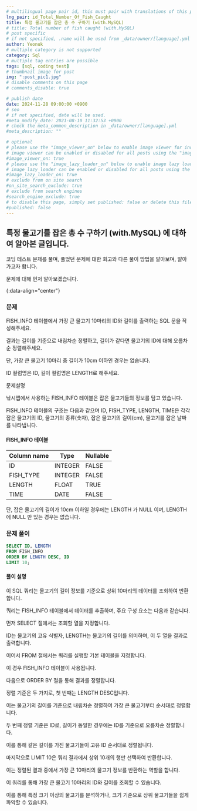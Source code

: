 ```yaml
---
# multilingual page pair id, this must pair with translations of this page. (This name must be unique)
lng_pair: id_Total_Number_Of_Fish_Caught
title: 특정 물고기를 잡은 총 수 구하기 (with.MySQL)
# title: Total number of fish caught (with.MySQL)
# post specific
# if not specified, .name will be used from _data/owner/[language].yml
author: Yeonuk
# multiple category is not supported
category: Sql
# multiple tag entries are possible
tags: [sql, coding test]
# thumbnail image for post
img: ":post_pic1.jpg"
# disable comments on this page
# comments_disable: true

# publish date
date: 2024-11-28 09:00:00 +0900
# seo
# if not specified, date will be used.
#meta_modify_date: 2021-08-10 11:32:53 +0900
# check the meta_common_description in _data/owner/[language].yml
#meta_description: ""

# optional
# please use the "image_viewer_on" below to enable image viewer for individual pages or posts (_posts/ or [language]/_posts folders).
# image viewer can be enabled or disabled for all posts using the "image_viewer_posts: true" setting in _data/conf/main.yml.
#image_viewer_on: true
# please use the "image_lazy_loader_on" below to enable image lazy loader for individual pages or posts (_posts/ or [language]/_posts folders).
# image lazy loader can be enabled or disabled for all posts using the "image_lazy_loader_posts: true" setting in _data/conf/main.yml.
#image_lazy_loader_on: true
# exclude from on site search
#on_site_search_exclude: true
# exclude from search engines
#search_engine_exclude: true
# to disable this page, simply set published: false or delete this file
#published: false
---
```


<!-- outline-start -->

## 특정 물고기를 잡은 총 수 구하기 (with.MySQL) 에 대하여 알아본 글입니다.

코딩 테스트 문제를 풀며, 풀었던 문제에 대한 회고와 다른 풀이 방법을 알아보며, 알아가고자 합니다.

문제에 대해 먼저 알아보겠습니다.

{:data-align="center"}

<!-- outline-end -->

### 문제

FISH_INFO 테이블에서 가장 큰 물고기 10마리의 ID와 길이를 출력하는 SQL 문을 작성해주세요.

결과는 길이를 기준으로 내림차순 정렬하고, 길이가 같다면 물고기의 ID에 대해 오름차순 정렬해주세요.

단, 가장 큰 물고기 10마리 중 길이가 10cm 이하인 경우는 없습니다.

ID 컬럼명은 ID, 길이 컬럼명은 LENGTH로 해주세요.

문제설명

낚시앱에서 사용하는 FISH_INFO 테이블은 잡은 물고기들의 정보를 담고 있습니다.

FISH_INFO 테이블의 구조는 다음과 같으며 ID, FISH_TYPE, LENGTH, TIME은 각각 잡은 물고기의 ID, 물고기의 종류(숫자), 잡은 물고기의 길이(cm), 물고기를 잡은 날짜를 나타냅니다.

#### FISH_INFO 테이블

<!-- #### 제한사항

- a의 길이는 1 이상 1,000,000 이하입니다.
- a[i]는 i+1 번째 풍선에 써진 숫자를 의미합니다.
- a의 모든 수는 -1,000,000,000 이상 1,000,000,000 이하인 정수입니다.
- a의 모든 수는 서로 다릅니다. -->

<!-- #### 입출력 예 -->

| Column name | Type    | Nullable |
| ----------- | ------- | -------- |
| ID          | INTEGER | FALSE    |
| FISH_TYPE   | INTEGER | FALSE    |
| LENGTH      | FLOAT   | TRUE     |
| TIME        | DATE    | FALSE    |

단, 잡은 물고기의 길이가 10cm 이하일 경우에는 LENGTH 가 NULL 이며, LENGTH 에 NULL 만 있는 경우는 없습니다.

### 문제 풀이

```sql
SELECT ID, LENGTH
FROM FISH_INFO
ORDER BY LENGTH DESC, ID
LIMIT 10;
```

#### 풀이 설명

이 SQL 쿼리는 물고기의 길이 정보를 기준으로 상위 10마리의 데이터를 조회하여 반환합니다.

쿼리는 FISH_INFO 테이블에서 데이터를 추출하며, 주요 구성 요소는 다음과 같습니다.

먼저 SELECT 절에서는 조회할 열을 지정합니다.

ID는 물고기의 고유 식별자, LENGTH는 물고기의 길이를 의미하며, 이 두 열을 결과로 출력합니다.

이어서 FROM 절에서는 쿼리를 실행할 기본 테이블을 지정합니다.

이 경우 FISH_INFO 테이블이 사용됩니다.

다음으로 ORDER BY 절을 통해 결과를 정렬합니다.

정렬 기준은 두 가지로, 첫 번째는 LENGTH DESC입니다.

이는 물고기의 길이를 기준으로 내림차순 정렬하여 가장 큰 물고기부터 순서대로 정렬합니다.

두 번째 정렬 기준은 ID로, 길이가 동일한 경우에는 ID를 기준으로 오름차순 정렬합니다.

이를 통해 같은 길이를 가진 물고기들이 고유 ID 순서대로 정렬됩니다.

마지막으로 LIMIT 10은 쿼리 결과에서 상위 10개의 행만 선택하여 반환합니다.

이는 정렬된 결과 중에서 가장 큰 10마리의 물고기 정보를 반환하는 역할을 합니다.

이 쿼리를 통해 가장 큰 물고기 10마리의 ID와 길이를 조회할 수 있습니다.

이를 통해 특정 크기 이상의 물고기를 분석하거나, 크기 기준으로 상위 물고기들을 쉽게 파악할 수 있습니다.
